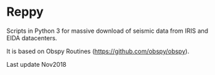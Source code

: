 # Reppy
Scripts in Python 3 for massive download of seismic data from IRIS and EIDA datacenters.

It is based on Obspy Routines (https://github.com/obspy/obspy).

Last update Nov2018
